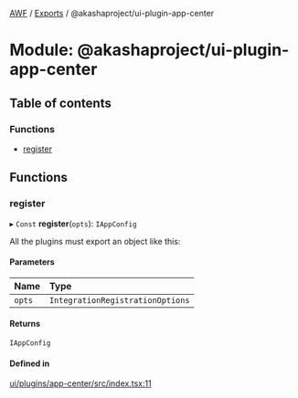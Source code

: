 [AWF](../README.md) / [Exports](../modules.md) / @akashaproject/ui-plugin-app-center

# Module: @akashaproject/ui-plugin-app-center

## Table of contents

### Functions

- [register](_akashaproject_ui_plugin_app_center.md#register)

## Functions

### register

▸ `Const` **register**(`opts`): `IAppConfig`

All the plugins must export an object like this:

#### Parameters

| Name | Type |
| :------ | :------ |
| `opts` | `IntegrationRegistrationOptions` |

#### Returns

`IAppConfig`

#### Defined in

[ui/plugins/app-center/src/index.tsx:11](https://github.com/AKASHAorg/akasha-world-framework/blob/83e542de/ui/plugins/app-center/src/index.tsx#L11)
